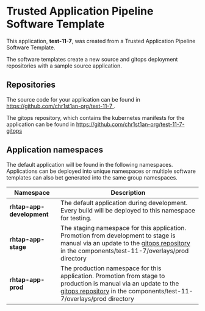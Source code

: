 # Trusted Application Pipeline Software Template

This application, **test-11-7**, was created from a Trusted Application Pipeline Software Template.

The software templates create a new source and gitops deployment repositories with a sample source application. 

## Repositories

The source code for your application can be found in [https://github.com/chr1st1an-org/test-11-7 ](https://github.com/chr1st1an-org/test-11-7 ).
 
The gitops repository, which contains the kubernetes manifests for the application can be found in 
[https://github.com/chr1st1an-org/test-11-7-gitops ](https://github.com/chr1st1an-org/test-11-7-gitops ) 

## Application namespaces 

The default application will be found in the following namespaces. Applications can be deployed into unique namespaces or multiple software templates can also bet generated into the same group namespaces.  

|  Namespace   |  Description   |  
| -------- | -------- |   
| **rhtap-app-development** | The default application during development. Every build will be deployed to this namespace for testing. | 
| **rhtap-app-stage** | The staging namespace for this application. Promotion from development to stage is manual via an update to the [gitops repository](https://github.com/chr1st1an-org/test-11-7-gitops ) in the components/test-11-7/overlays/prod directory |  
| **rhtap-app-prod** | The production namespace for this application. Promotion from stage to production is manual via an update to the [gitops repository](https://github.com/chr1st1an-org/test-11-7-gitops ) in the components/test-11-7/overlays/prod directory | 